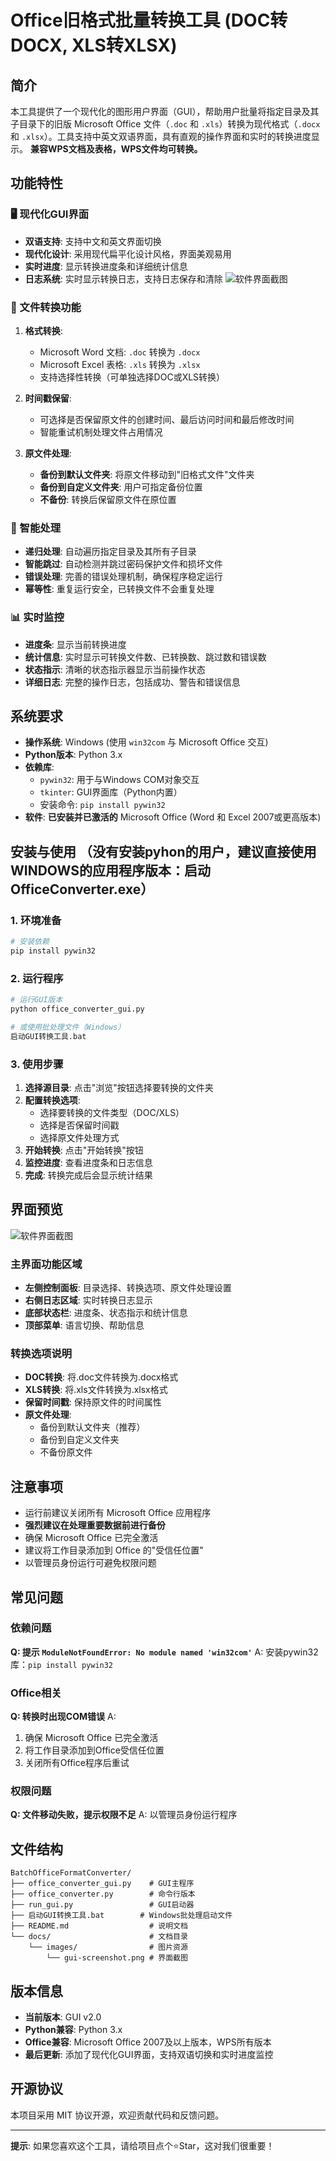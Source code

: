 # Office旧格式批量转换工具 (DOC转DOCX, XLS转XLSX)

## 简介
本工具提供了一个现代化的图形用户界面（GUI），帮助用户批量将指定目录及其子目录下的旧版 Microsoft Office 文件（`.doc` 和 `.xls`）转换为现代格式（`.docx` 和 `.xlsx`）。工具支持中英文双语界面，具有直观的操作界面和实时的转换进度显示。
**兼容WPS文档及表格，WPS文件均可转换。**

## 功能特性

### 🖥️ 现代化GUI界面
- **双语支持**: 支持中文和英文界面切换
- **现代化设计**: 采用现代扁平化设计风格，界面美观易用
- **实时进度**: 显示转换进度条和详细统计信息
- **日志系统**: 实时显示转换日志，支持日志保存和清除
![软件界面截图](docs/images/1748459334414.jpg)
### 📁 文件转换功能
1. **格式转换**:
   - Microsoft Word 文档: `.doc` 转换为 `.docx`
   - Microsoft Excel 表格: `.xls` 转换为 `.xlsx`
   - 支持选择性转换（可单独选择DOC或XLS转换）

2. **时间戳保留**:
   - 可选择是否保留原文件的创建时间、最后访问时间和最后修改时间
   - 智能重试机制处理文件占用情况

3. **原文件处理**:
   - **备份到默认文件夹**: 将原文件移动到"旧格式文件"文件夹
   - **备份到自定义文件夹**: 用户可指定备份位置
   - **不备份**: 转换后保留原文件在原位置

### 🔧 智能处理
- **递归处理**: 自动遍历指定目录及其所有子目录
- **智能跳过**: 自动检测并跳过密码保护文件和损坏文件
- **错误处理**: 完善的错误处理机制，确保程序稳定运行
- **幂等性**: 重复运行安全，已转换文件不会重复处理

### 📊 实时监控
- **进度条**: 显示当前转换进度
- **统计信息**: 实时显示可转换文件数、已转换数、跳过数和错误数
- **状态指示**: 清晰的状态指示器显示当前操作状态
- **详细日志**: 完整的操作日志，包括成功、警告和错误信息

## 系统要求
- **操作系统**: Windows (使用 `win32com` 与 Microsoft Office 交互)
- **Python版本**: Python 3.x
- **依赖库**:
  - `pywin32`: 用于与Windows COM对象交互
  - `tkinter`: GUI界面库（Python内置）
  - 安装命令: `pip install pywin32`
- **软件**: **已安装并已激活的** Microsoft Office (Word 和 Excel 2007或更高版本)

## 安装与使用 （没有安装pyhon的用户，建议直接使用WINDOWS的应用程序版本：启动OfficeConverter.exe）

### 1. 环境准备
```bash
# 安装依赖
pip install pywin32
```

### 2. 运行程序
```bash
# 运行GUI版本
python office_converter_gui.py

# 或使用批处理文件（Windows）
启动GUI转换工具.bat
```

### 3. 使用步骤
1. **选择源目录**: 点击"浏览"按钮选择要转换的文件夹
2. **配置转换选项**:
   - 选择要转换的文件类型（DOC/XLS）
   - 选择是否保留时间戳
   - 选择原文件处理方式
3. **开始转换**: 点击"开始转换"按钮
4. **监控进度**: 查看进度条和日志信息
5. **完成**: 转换完成后会显示统计结果

## 界面预览

![软件界面截图](docs/images/1748459334414.jpg)

### 主界面功能区域
- **左侧控制面板**: 目录选择、转换选项、原文件处理设置
- **右侧日志区域**: 实时转换日志显示
- **底部状态栏**: 进度条、状态指示和统计信息
- **顶部菜单**: 语言切换、帮助信息

### 转换选项说明
- **DOC转换**: 将.doc文件转换为.docx格式
- **XLS转换**: 将.xls文件转换为.xlsx格式
- **保留时间戳**: 保持原文件的时间属性
- **原文件处理**:
  - 备份到默认文件夹（推荐）
  - 备份到自定义文件夹
  - 不备份原文件

## 注意事项
- 运行前建议关闭所有 Microsoft Office 应用程序
- **强烈建议在处理重要数据前进行备份**
- 确保 Microsoft Office 已完全激活
- 建议将工作目录添加到 Office 的"受信任位置"
- 以管理员身份运行可避免权限问题

## 常见问题

### 依赖问题
**Q: 提示 `ModuleNotFoundError: No module named 'win32com'`**
A: 安装pywin32库：`pip install pywin32`

### Office相关
**Q: 转换时出现COM错误**
A: 
1. 确保 Microsoft Office 已完全激活
2. 将工作目录添加到Office受信任位置
3. 关闭所有Office程序后重试

### 权限问题
**Q: 文件移动失败，提示权限不足**
A: 以管理员身份运行程序

## 文件结构
```
BatchOfficeFormatConverter/
├── office_converter_gui.py    # GUI主程序
├── office_converter.py        # 命令行版本
├── run_gui.py                 # GUI启动器
├── 启动GUI转换工具.bat        # Windows批处理启动文件
├── README.md                  # 说明文档
└── docs/                      # 文档目录
    └── images/                # 图片资源
        └── gui-screenshot.png # 界面截图
```

## 版本信息
- **当前版本**: GUI v2.0
- **Python兼容**: Python 3.x
- **Office兼容**: Microsoft Office 2007及以上版本，WPS所有版本
- **最后更新**: 添加了现代化GUI界面，支持双语切换和实时进度监控

## 开源协议
本项目采用 MIT 协议开源，欢迎贡献代码和反馈问题。

---

**提示**: 如果您喜欢这个工具，请给项目点个⭐Star，这对我们很重要！
